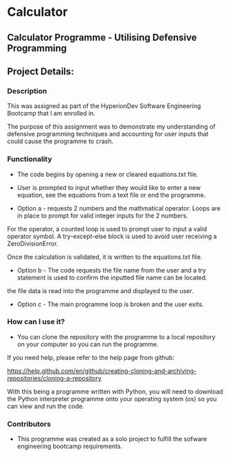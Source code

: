 # Calculator
## Calculator Programme - Utilising Defensive Programming

## Project Details:

### Description
This was assigned as part of the HyperionDev Software Engineering Bootcamp that I am enrolled in. 

The purpose of this assignment was to demonstrate my understanding of defensive programming techniques and accounting for user inputs that could cause the programme to crash.



### Functionality
* The code begins by opening a new or cleared equations.txt file.

* User is prompted to input whether they would like to enter a new equation, see the equations from a text file or end the programme. 

* Option a - requests 2 numbers and the mathmatical operator. Loops are in place to prompt for valid integer inputs for the 2 numbers. 

For the operator, a counted loop is used to prompt user to input a valid operator symbol. A try-except-else block is used to avoid user receiving a ZeroDivisionError.

Once the calculation is validated, it is written to the equations.txt file.

* Option b - The code requests the file name from the user and a try statement is used to confirm the inputted file name can be located. 

the file data is read into the programme and displayed to the user.

* Option c - The main programme loop is broken and the user exits.


### How can I use it?
* You can clone the repository with the programme to a local repository on your computer so you can run the programme.

If you need help, please refer to the help page from github:

https://help.github.com/en/github/creating-cloning-and-archiving-repositories/cloning-a-repository

With this being a programme written with Python, you will need to download the Python interpreter programme onto your operating system (os) so you can view and run the code.

### Contributors
* This programme was created as a solo project to fulfill the sofware engineering bootcamp requirements. 

